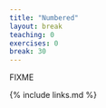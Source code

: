 ```yaml
---
title: "Numbered"
layout: break
teaching: 0
exercises: 0
break: 30
---
```

FIXME

{% include links.md %}
